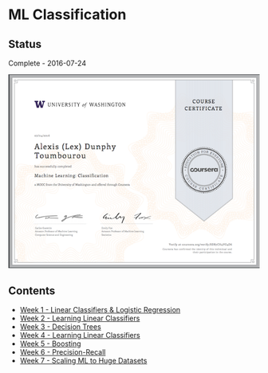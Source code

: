 # ML Classification

## Status

Complete - 2016-07-24

<img src="./images/cert.png" width="600px"></img>

## Contents

* [Week 1 - Linear Classifiers & Logistic Regression](notes/literature/moocs/coursera/ml-classification/week-1.md)
* [Week 2 - Learning Linear Classifiers](notes/literature/moocs/coursera/ml-classification/week-2.md)
* [Week 3 - Decision Trees](notes/literature/moocs/coursera/ml-classification/week-3.md)
* [Week 4 - Learning Linear Classifiers](notes/literature/moocs/coursera/ml-classification/week-4.md)
* [Week 5 - Boosting](notes/literature/moocs/coursera/ml-classification/week-5.md)
* [Week 6 - Precision-Recall](notes/literature/moocs/coursera/ml-classification/week-6.md)
* [Week 7 - Scaling ML to Huge Datasets](notes/literature/moocs/coursera/ml-classification/week-7.md)

